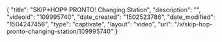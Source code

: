 {
    "title": "SKIP*HOP&reg; PRONTO! Changing Station",
    "description": "",
    "videoid": "109995740",
    "date_created": "1502523786",
    "date_modified": "1504247456",
    "type": "captivate",
    "layout": "video",
    "url": "\/v\/skip-hop-pronto-changing-station\/109995740"
}